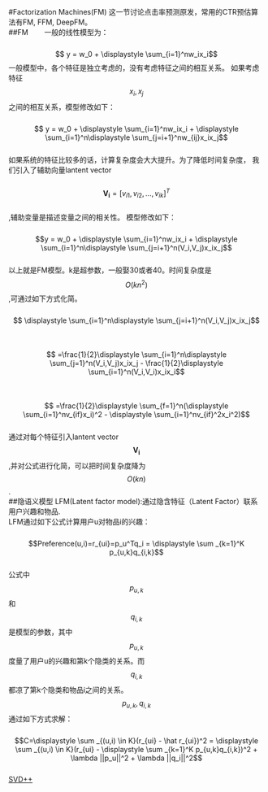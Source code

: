 #Factorization Machines(FM)
这一节讨论点击率预测原发，常用的CTR预估算法有FM, FFM, DeepFM。  
##FM
&emsp;&emsp;一般的线性模型为：  
&emsp;&emsp;$$ y = w_0 + \displaystyle \sum_{i=1}^nw_ix_i$$
一般模型中，各个特征是独立考虑的，没有考虑特征之间的相互关系。 如果考虑特征$$x_i,x_j$$之间的相互关系，模型修改如下：  
&emsp;&emsp;$$ y = w_0 + \displaystyle \sum_{i=1}^nw_ix_i + \displaystyle \sum_{i=1}^n\displaystyle \sum_{j=i+1}^nw_{ij}x_ix_j$$  
如果系统的特征比较多的话，计算复杂度会大大提升。为了降低时间复杂度， 我们引入了辅助向量lantent vector   
&emsp;&emsp;$$\mathbf{V_i} = [v_{i1},v_{i2},...,v_{ik}]^T$$  
,辅助变量是描述变量之间的相关性。 模型修改如下：  
&emsp;&emsp;$$y = w_0 + \displaystyle \sum_{i=1}^nw_ix_i + \displaystyle \sum_{i=1}^n\displaystyle \sum_{j=i+1}^n(V_i,V_j)x_ix_j$$  
以上就是FM模型。k是超参数，一般娶30或者40。时间复杂度是$$O(kn^2)$$,可通过如下方式化简。  
&emsp;&emsp;$$ \displaystyle \sum_{i=1}^n\displaystyle \sum_{j=i+1}^n(V_i,V_j)x_ix_j$$  
&emsp;&emsp;$$ =\frac{1}{2}\displaystyle \sum_{i=1}^n\displaystyle \sum_{j=1}^n(V_i,V_j)x_ix_j - \frac{1}{2}\displaystyle \sum_{i=1}^n(V_i,V_i)x_ix_i$$  
&emsp;&emsp;$$  =\frac{1}{2}\displaystyle \sum_{f=1}^n(\displaystyle \sum_{i=1}^nv_{if}x_i)^2 - \displaystyle \sum_{i=1}^nv_{if}^2x_i^2)$$    
通过对每个特征引入lantent vector$$\mathbf{V_i}$$,并对公式进行化简，可以把时间复杂度降为$$O(kn)$$.  
##隐语义模型
LFM(Latent factor model):通过隐含特征（Latent Factor）联系用户兴趣和物品.   
LFM通过如下公式计算用户u对物品i的兴趣：  
&emsp;&emsp;$$Preference(u,i)=r_{ui}=p_u^Tq_i = \displaystyle \sum _{k=1}^K p_{u,k}q_{i,k}$$  
公式中$$p_{u,k}$$和$$q_{i,k}$$是模型的参数，其中$$p_{u,k}$$度量了用户u的兴趣和第k个隐类的关系。而$$q_{i,k}$$都凉了第k个隐类和物品i之间的关系。  
$$p_{u,k},q_{i,k}$$通过如下方式求解：  
&emsp;&emsp;$$C=\displaystyle \sum _{(u,i) \in K}(r_{ui} - \hat r_{ui})^2 = \displaystyle \sum _{(u,i) \in K}(r_{ui} - \displaystyle \sum _{k=1}^K p_{u,k}q_{i,k})^2 + \lambda ||p_u||^2 + \lambda ||q_i||^2$$  
[SVD++](https://blog.csdn.net/zhongkejingwang/article/details/43083603)

